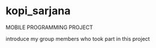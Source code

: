 # kopi_sarjana
MOBILE PROGRAMMING PROJECT

introduce my group members who took part in this project
